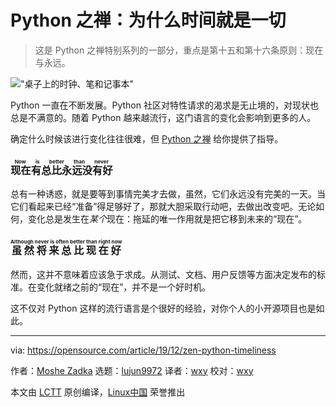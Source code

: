 [#]: collector: (lujun9972)
[#]: translator: (wxy)
[#]: reviewer: (wxy)
[#]: publisher: ( )
[#]: url: ( )
[#]: subject: (The Zen of Python: Why timing is everything)
[#]: via: (https://opensource.com/article/19/12/zen-python-timeliness)
[#]: author: (Moshe Zadka https://opensource.com/users/moshez)

Python 之禅：为什么时间就是一切
======

> 这是 Python 之禅特别系列的一部分，重点是第十五和第十六条原则：现在与永远。

!["桌子上的时钟、笔和记事本"][1]

Python 一直在不断发展。Python 社区对特性请求的渴求是无止境的，对现状也总是不满意的。随着 Python 越来越流行，这门语言的变化会影响到更多的人。

确定什么时候该进行变化往往很难，但 [Python 之禅][2] 给你提供了指导。

### <ruby>现在有总比永远没有好<rt>Now is better than never</rt></ruby>

总有一种诱惑，就是要等到事情完美才去做，虽然，它们永远没有完美的一天。当它们看起来已经“准备”得足够好了，那就大胆采取行动吧，去做出改变吧。无论如何，变化总是发生在*某个*现在：拖延的唯一作用就是把它移到未来的“现在”。

### <ruby>虽然将来总比现在好<rt>Although never is often better than right now</rt></ruby>

然而，这并不意味着应该急于求成。从测试、文档、用户反馈等方面决定发布的标准。在变化就绪之前的“现在”，并不是一个好时机。

这不仅对 Python 这样的流行语言是个很好的经验，对你个人的小开源项目也是如此。

--------------------------------------------------------------------------------

via: https://opensource.com/article/19/12/zen-python-timeliness

作者：[Moshe Zadka][a]
选题：[lujun9972][b]
译者：[wxy](https://github.com/wxy)
校对：[wxy](https://github.com/wxy)

本文由 [LCTT](https://github.com/LCTT/TranslateProject) 原创编译，[Linux中国](https://linux.cn/) 荣誉推出

[a]: https://opensource.com/users/moshez
[b]: https://github.com/lujun9972
[1]: https://opensource.com/sites/default/files/styles/image-full-size/public/lead-images/desk_clock_job_work.jpg?itok=Nj4fuhl6 (Clock, pen, and notepad on a desk)
[2]: https://www.python.org/dev/peps/pep-0020/
